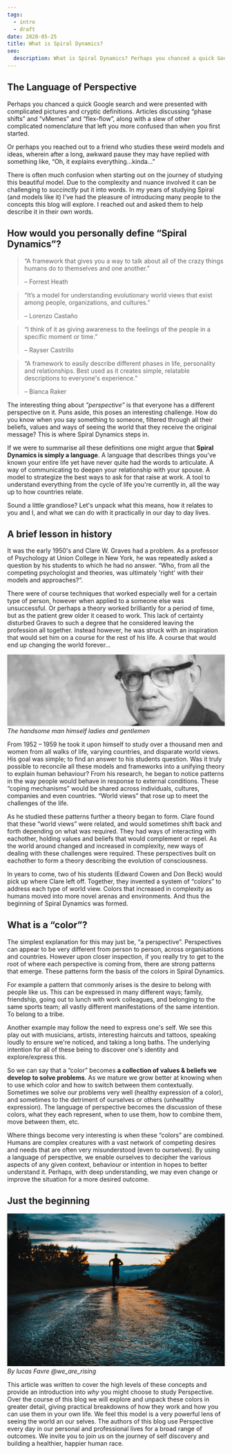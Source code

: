 ```yaml
---
tags:
  - intro
  - draft
date: 2020-05-25
title: What is Spiral Dynamics?
seo:
  description: What is Spiral Dynamics? Perhaps you chanced a quick Google search and were presented with complicated pictures and cryptic definitions.
---
```


## The Language of Perspective
Perhaps you chanced a quick Google search and were presented with complicated pictures and cryptic definitions. Articles discussing “phase shifts” and “vMemes” and “flex-flow”, along with a slew of other complicated nomenclature that left you more confused than when you first started.

Or perhaps you reached out to a friend who studies these weird models and ideas, wherein after a long, awkward pause they may have replied with something like, “Oh, it explains everything...kinda…”

There is often much confusion when starting out on the journey of studying this beautiful model. Due to the complexity and nuance involved it can be challenging to *succinctly* put it into words. In my years of studying Spiral (and models like it) I've had the pleasure of introducing many people to the concepts this blog will explore. I reached out and asked them to help describe it in their own words.

## How would you personally define “Spiral Dynamics”?

> “A framework that gives you a way to talk about all of the crazy things humans do to themselves and one another.”
>
> – Forrest Heath

> “It’s a model for understanding evolutionary world views that exist among people, organizations, and cultures.”
>
> – Lorenzo Castaño

> “I think of it as giving awareness to the feelings of the people in a specific moment or time.”
>
> – Rayser Castrillo

> “A framework to easily describe different phases in life, personality and relationships. Best used as it creates simple, relatable descriptions to everyone's experience.”
>
> – Bianca Raker

The interesting thing about *”perspective”* is that everyone has a different perspective on it. Puns aside, this poses an interesting challenge. How do you know when you say something to someone, filtered through all their beliefs, values and ways of seeing the world that they receive the original message? This is where Spiral Dynamics steps in.

If we were to summarise all these definitions one might argue that **Spiral Dynamics is simply a language**. A language that describes things you've known your entire life yet have never quite had the words to articulate. A way of communicating to deepen your relationship with your spouse. A model to strategize the best ways to ask for that raise at work. A tool to understand everything from the cycle of life you're currently in, all the way up to how countries relate.

Sound a little grandiose? Let's unpack what this means, how it relates to you and I, and what we can do with it practically in our day to day lives.

## A brief lesson in history
It was the early 1950's and Clare W. Graves had a problem. As a professor of Psychology at Union College in New York, he was repeatedly asked a question by his students to which he had no answer. “Who, from all the competing psychologist and theories, was ultimately 'right' with their models and approaches?”.

There were of course techniques that worked especially well for a certain type of person, however when applied to a someone else was unsuccessful. Or perhaps a theory worked brilliantly for a period of time, but as the patient grew older it ceased to work. This lack of certainty disturbed Graves to such a degree that he considered leaving the profession all together. Instead however, he was struck with an inspiration that would set him on a course for the rest of his life. A course that would end up changing the world forever...

![Clare W. Graves](graves.jpg)
*The handsome man himself ladies and gentlemen*

From 1952 – 1959 he took it upon himself to study over a thousand men and women from all walks of life, varying countries, and disparate world views. His goal was simple; to find an answer to his students question. Was it truly possible to reconcile all these models and frameworks into a unifying theory to explain human behaviour? From his research, he began to notice patterns in the way people would behave in response to external conditions. These “coping mechanisms” would be shared across individuals, cultures, companies and even countries. “World views” that rose up to meet the challenges of the life.

As he studied these patterns further a theory began to form. Clare found that these “world views” were related, and would sometimes shift back and forth depending on what was required. They had ways of interacting with eachother, holding values and beliefs that would complement or repel. As the world around changed and increased in complexity, new ways of dealing with these challenges were required. These perspectives built on eachother to form a theory describing the evolution of consciousness.

In years to come, two of his students (Edward Cowen and Don Beck) would pick up where Clare left off. Together, they invented a system of “colors” to address each type of world view. Colors that increased in complexity as humans moved into more novel arenas and environments. And thus the beginning of Spiral Dynamics was formed.

## What is a “color”?
The simplest explanation for this may just be, “a perspective”. Perspectives can appear to be very different from person to person, across organisations and countries. However upon closer inspection, if you really try to get to the root of where each perspective is coming from, there are strong patterns that emerge. These patterns form the basis of the colors in Spiral Dynamics.

For example a pattern that commonly arises is the desire to belong with people like us. This can be expressed in many different ways; family, friendship, going out to lunch with work colleagues, and belonging to the same sports team; all vastly different manifestations of the same intention. To belong to a tribe.

Another example may follow the need to express one's self. We see this play out with musicians, artists, interesting haircuts and tattoos, speaking loudly to ensure we're noticed, and taking a long baths. The underlying intention for all of these being to discover one's identity and explore/express this.

So we can say that a “color” becomes **a collection of values & beliefs we develop to solve problems**. As we mature we grow better at knowing when to use which color and how to switch between them contextually. Sometimes we solve our problems very well (healthy expression of a color), and sometimes to the detriment of ourselves or others (unhealthy expression). The language of perspective becomes the discussion of these colors, what they each represent, when to use them, how to combine them, move between them, etc.

Where things become very interesting is when these “colors” are combined. Humans are complex creatures with a vast network of competing desires and needs that are often very misunderstood (even to ourselves). By using a language of perspective, we enable ourselves to decipher the various aspects of any given context, behaviour or intention in hopes to better understand it. Perhaps, with deep understanding, we may even change or improve the situation for a more desired outcome.

## Just the beginning
![The road ahead](run.jpg)
*By lucas Favre @we_are_rising*

This article was written to cover the high levels of these concepts and provide an introduction into *why* you might choose to study Perspective. Over the course of this blog we will explore and unpack these colors in greater detail, giving practical breakdowns of how they work and how you can use them in your own life. We feel this model is a very powerful lens of seeing the world an our selves. The authors of this blog use Perspective every day in our personal and professional lives for a broad range of outcomes. We invite you to join us on the journey of self discovery and building a healthier, happier human race.
